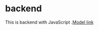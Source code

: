 # backend
This is backend with JavaScript 
.[Model link ](https://app.eraser.io/workspace/YtPqZ1VogxGy1jzIDkzj?origin=qr)